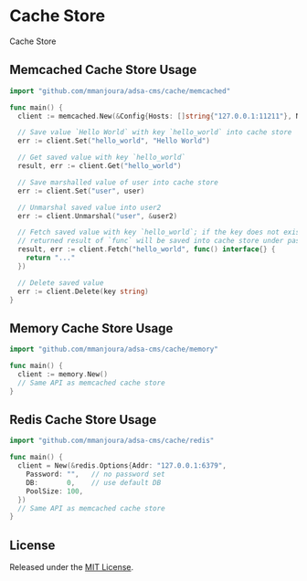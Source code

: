 # Cache Store

Cache Store

## Memcached Cache Store Usage

```go
import "github.com/mmanjoura/adsa-cms/cache/memcached"

func main() {
  client := memcached.New(&Config{Hosts: []string{"127.0.0.1:11211"}, NameSpace: "qor_demo_v1"})

  // Save value `Hello World` with key `hello_world` into cache store
  err := client.Set("hello_world", "Hello World")

  // Get saved value with key `hello_world`
  result, err := client.Get("hello_world")

  // Save marshalled value of user into cache store
  err := client.Set("user", user)

  // Unmarshal saved value into user2
  err := client.Unmarshal("user", &user2)

  // Fetch saved value with key `hello_world`; if the key does not exist, the
  // returned result of `func` will be saved into cache store under passed key
  result, err := client.Fetch("hello_world", func() interface{} {
    return "..."
  })

  // Delete saved value
  err := client.Delete(key string)
}
```

## Memory Cache Store Usage

```go
import "github.com/mmanjoura/adsa-cms/cache/memory"

func main() {
  client := memory.New()
  // Same API as memcached cache store
}
```

## Redis Cache Store Usage

```go
import "github.com/mmanjoura/adsa-cms/cache/redis"

func main() {
  client = New(&redis.Options{Addr: "127.0.0.1:6379",
    Password: "",   // no password set
    DB:       0,    // use default DB
    PoolSize: 100,
  })
  // Same API as memcached cache store
}
```

## License

Released under the [MIT License](http://opensource.org/licenses/MIT).
